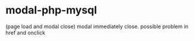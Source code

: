 # modal-php-mysql
(page load and modal close)
modal immediately close. possible problem in href and onclick

